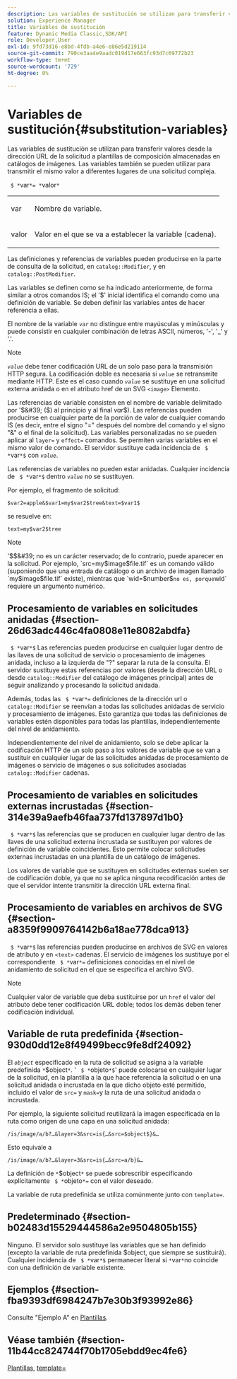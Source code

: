 ```yaml
---
description: Las variables de sustitución se utilizan para transferir valores desde la dirección URL de la solicitud a plantillas de composición almacenadas en catálogos de imágenes. Las variables también se pueden utilizar para transmitir el mismo valor a diferentes lugares de una solicitud compleja.
solution: Experience Manager
title: Variables de sustitución
feature: Dynamic Media Classic,SDK/API
role: Developer,User
exl-id: 9fd73d16-e8bd-4fdb-a4e6-e86e5d219114
source-git-commit: 790ce3aa4e9aadc019d17e663fc93d7c69772b23
workflow-type: tm+mt
source-wordcount: '729'
ht-degree: 0%

---
```


# Variables de sustitución{#substitution-variables}

Las variables de sustitución se utilizan para transferir valores desde la dirección URL de la solicitud a plantillas de composición almacenadas en catálogos de imágenes. Las variables también se pueden utilizar para transmitir el mismo valor a diferentes lugares de una solicitud compleja.

` $ *`var`*= *`valor`*`

<table id="simpletable_EFEC66C23CE949EFACDC415A954DF323"> 
 <tr class="strow"> 
  <td class="stentry"> <p> <span class="codeph"> <span class="varname"> var </span> </span> </p> </td> 
  <td class="stentry"> <p>Nombre de variable. </p> </td> 
 </tr> 
 <tr class="strow"> 
  <td class="stentry"> <p> <span class="codeph"> <span class="varname"> valor </span> </span> </p> </td> 
  <td class="stentry"> <p>Valor en el que se va a establecer la variable (cadena). </p> </td> 
 </tr> 
</table>

Las definiciones y referencias de variables pueden producirse en la parte de consulta de la solicitud, en `catalog::Modifier`, y en `catalog::PostModifier`.

Las variables se definen como se ha indicado anteriormente, de forma similar a otros comandos IS; el &#39;$&#39; inicial identifica el comando como una definición de variable. Se deben definir las variables antes de hacer referencia a ellas.

El nombre de la variable *`var`* no distingue entre mayúsculas y minúsculas y puede consistir en cualquier combinación de letras ASCII, números, &#39;-&#39;, &#39;_&#39; y &#39;.&#39;.

>[!NOTE]
>
>*`value`* debe tener codificación URL de un solo paso para la transmisión HTTP segura. La codificación doble es necesaria si *`value`* se retransmite mediante HTTP. Este es el caso cuando *`value`* se sustituye en una solicitud externa anidada o en el atributo href de un SVG `<image>` Elemento.

Las referencias de variable consisten en el nombre de variable delimitado por &#39;$&#39; ($) al principio y al final *var*$). Las referencias pueden producirse en cualquier parte de la porción de valor de cualquier comando IS (es decir, entre el signo &quot;=&quot; después del nombre del comando y el signo &quot;&amp;&quot; o el final de la solicitud). Las variables personalizadas no se pueden aplicar al `layer=` y `effect=` comandos. Se permiten varias variables en el mismo valor de comando. El servidor sustituye cada incidencia de ` $ *`var`*$` con *`value`*.

Las referencias de variables no pueden estar anidadas. Cualquier incidencia de ` $ *`var`*$` dentro *`value`* no se sustituyen.

Por ejemplo, el fragmento de solicitud:

`$var2=apple&$var1=my$var2$tree&text=$var1$`

se resuelve en:

`text=my$var2$tree`

>[!NOTE]
>
>&#39;$$&#39; no es un carácter reservado; de lo contrario, puede aparecer en la solicitud. Por ejemplo, `src=my$image$file.tif` es un comando válido (suponiendo que una entrada de catálogo o un archivo de imagen llamado `my$image$file.tif` existe), mientras que `wid=$number$` no es, porque `wid` requiere un argumento numérico.

## Procesamiento de variables en solicitudes anidadas {#section-26d63adc446c4fa0808e11e8082abdfa}

` $ *`var`*$` Las referencias pueden producirse en cualquier lugar dentro de las llaves de una solicitud de servicio o procesamiento de imágenes anidada, incluso a la izquierda de &quot;?&quot; separar la ruta de la consulta. El servidor sustituye estas referencias por valores (desde la dirección URL o desde `catalog::Modifier` del catálogo de imágenes principal) antes de seguir analizando y procesando la solicitud anidada.

Además, todas las ` $ *`var`*=` definiciones de la dirección url o `catalog::Modifier` se reenvían a todas las solicitudes anidadas de servicio y procesamiento de imágenes. Esto garantiza que todas las definiciones de variables estén disponibles para todas las plantillas, independientemente del nivel de anidamiento.

Independientemente del nivel de anidamiento, solo se debe aplicar la codificación HTTP de un solo paso a los valores de variable que se van a sustituir en cualquier lugar de las solicitudes anidadas de procesamiento de imágenes o servicio de imágenes o sus solicitudes asociadas `catalog::Modifier` cadenas.

## Procesamiento de variables en solicitudes externas incrustadas {#section-314e39a9aefb46faa737fd137897d1b0}

` $ *`var`*$` las referencias que se producen en cualquier lugar dentro de las llaves de una solicitud externa incrustada se sustituyen por valores de definición de variable coincidentes. Esto permite colocar solicitudes externas incrustadas en una plantilla de un catálogo de imágenes.

Los valores de variable que se sustituyen en solicitudes externas suelen ser de codificación doble, ya que no se aplica ninguna recodificación antes de que el servidor intente transmitir la dirección URL externa final.

## Procesamiento de variables en archivos de SVG {#section-a8359f9909764142b6a18ae778dca913}

` $ *`var`*$` las referencias pueden producirse en archivos de SVG en valores de atributo y en `<text>` cadenas. El servicio de imágenes los sustituye por el correspondiente ` $ *`var`*=` definiciones conocidas en el nivel de anidamiento de solicitud en el que se especifica el archivo SVG.

>[!NOTE]
>
>Cualquier valor de variable que deba sustituirse por un `href` el valor del atributo debe tener codificación URL doble; todos los demás deben tener codificación individual.

## Variable de ruta predefinida {#section-930d0dd12e8f49499becc9fe8df24092}

El *`object`* especificado en la ruta de solicitud se asigna a la variable predefinida `*`$object`*`. &#39; ` $ *`objeto`*$`&#39; puede colocarse en cualquier lugar de la solicitud, en la plantilla a la que hace referencia la solicitud o en una solicitud anidada o incrustada en la que dicho objeto esté permitido, incluido el valor de `src=` y `mask=`y la ruta de una solicitud anidada o incrustada.

Por ejemplo, la siguiente solicitud reutilizará la imagen especificada en la ruta como origen de una capa en una solicitud anidada:

`/is/image/a/b?…&layer=3&src=is{…&src=$object$}&…`

Esto equivale a

`/is/image/a/b?…&layer=3&src=is{…&src=a/b}&…`

La definición de `*`$object`*` se puede sobrescribir especificando explícitamente ` $ *`objeto`*=` con el valor deseado.

La variable de ruta predefinida se utiliza comúnmente junto con `template=`.

## Predeterminado {#section-b02483d15529444586a2e9504805b155}

Ninguno. El servidor solo sustituye las variables que se han definido (excepto la variable de ruta predefinida $object, que siempre se sustituirá). Cualquier incidencia de ` $ *`var`*$` permanecer literal si `*`var`*`no coincide con una definición de variable existente.

## Ejemplos {#section-fba9393df6984247b7e30b3f93992e86}

Consulte &quot;Ejemplo A&quot; en [Plantillas](../../../../../is-api/http-ref/image-serving-api-ref/c-http-protocol-reference/c-templates/c-templates.md#concept-3cd2d2adae0e41b2979b9640244d4d3e).

## Véase también {#section-11b44cc824744f70b1705ebdd9ec4fe6}

[Plantillas](../../../../../is-api/http-ref/image-serving-api-ref/c-http-protocol-reference/c-templates/c-templates.md#concept-3cd2d2adae0e41b2979b9640244d4d3e), [template=](../../../../../is-api/http-ref/image-serving-api-ref/c-http-protocol-reference/c-command-reference/r-template.md#reference-3beccaa462a64bf0ba867e5c8fd0bd14)
